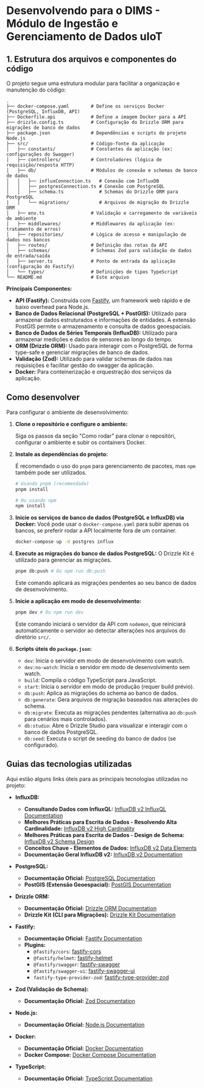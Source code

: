 # Desenvolvendo para o DIMS - Módulo de Ingestão e Gerenciamento de Dados uIoT

## 1. Estrutura dos arquivos e componentes do código

O projeto segue uma estrutura modular para facilitar a organização e manutenção do código:

```shell
.
├── docker-compose.yaml        # Define os serviços Docker (PostgreSQL, InfluxDB, API)
├── Dockerfile.api             # Define a imagem Docker para a API
├── drizzle.config.ts          # Configuração do Drizzle ORM para migrações de banco de dados
├── package.json               # Dependências e scripts do projeto Node.js
├── src/                       # Código-fonte da aplicação
│   ├── constants/             # Constantes da aplicação (ex: configurações do Swagger)
│   ├── controllers/           # Controladores (lógica de requisição/resposta HTTP)
│   ├── db/                    # Módulos de conexão e schemas de banco de dados
│   │   ├── influxConnection.ts   # Conexão com InfluxDB
│   │   ├── postgresConnection.ts # Conexão com PostgreSQL
│   │   ├── schema.ts             # Schemas do Drizzle ORM para PostgreSQL
│   │   └── migrations/           # Arquivos de migração do Drizzle ORM
│   ├── env.ts                 # Validação e carregamento de variáveis de ambiente
│   ├── middlewares/           # Middlewares da aplicação (ex: tratamento de erros)
│   ├── repositories/          # Lógica de acesso e manipulação de dados nos bancos
│   ├── routes/                # Definição das rotas da API
│   ├── schemas/               # Schemas Zod para validação de dados de entrada/saída
│   ├── server.ts              # Ponto de entrada da aplicação (configuração do Fastify)
│   └── types/                 # Definições de tipos TypeScript
└── README.md                  # Este arquivo
```

**Principais Componentes:**

* **API (Fastify):** Construída com [Fastify](https://www.fastify.io/), um framework web rápido e de baixo overhead para Node.js.
* **Banco de Dados Relacional (PostgreSQL + PostGIS):** Utilizado para armazenar dados estruturados e informações de entidades. A extensão PostGIS permite o armazenamento e consulta de dados geoespaciais.
* **Banco de Dados de Séries Temporais (InfluxDB):** Utilizado para armazenar medições e dados de sensores ao longo do tempo.
* **ORM (Drizzle ORM):** Usado para interagir com o PostgreSQL de forma type-safe e gerenciar migrações de banco de dados.
* **Validação (Zod):** Utilizado para validar schemas de dados nas requisições e facilitar gestão do swagger da aplicação.
* **Docker:** Para conteinerização e orquestração dos serviços da aplicação.

## Como desenvolver

Para configurar o ambiente de desenvolvimento:

1. **Clone o repositório e configure o ambiente:**

   Siga os passos da seção "Como rodar" para clonar o repositóri, configurar o ambiente e subir os containers Docker.

2. **Instale as dependências do projeto:**

   É recomendado o uso do `pnpm` para gerenciamento de pacotes, mas `npm` também pode ser utilizados.

   ```bash
   # Usando pnpm (recomendado)
   pnpm install

   # Ou usando npm
   npm install
   ```

3. **Inicie os serviços de banco de dados (PostgreSQL e InfluxDB) via Docker:**
   Você pode usar o `docker-compose.yaml` para subir apenas os bancos, se preferir rodar a API localmente fora de um container.

   ```bash
   docker-compose up -d postgres influx
   ```

4. **Execute as migrações do banco de dados PostgreSQL:**
   O Drizzle Kit é utilizado para gerenciar as migrações.

   ```bash
   pnpm db:push # Ou npm run db:push
   ```

   Este comando aplicará as migrações pendentes ao seu banco de dados de desenvolvimento.

5. **Inicie a aplicação em modo de desenvolvimento:**

   ```bash
   pnpm dev # Ou npm run dev
   ```

   Este comando iniciará o servidor da API com `nodemon`, que reiniciará automaticamente o servidor ao detectar alterações nos arquivos do diretório `src/`.

6. **Scripts úteis do `package.json`:**
    * `dev`: Inicia o servidor em modo de desenvolvimento com watch.
    * `dev:no-watch`: Inicia o servidor em modo de desenvolvimento sem watch.
    * `build`: Compila o código TypeScript para JavaScript.
    * `start`: Inicia o servidor em modo de produção (requer build prévio).
    * `db:push`: Aplica as migrações do schema ao banco de dados.
    * `db:generate`: Gera arquivos de migração baseados nas alterações do schema.
    * `db:migrate`: Executa as migrações pendentes (alternativa ao `db:push` para cenários mais controlados).
    * `db:studio`: Abre o Drizzle Studio para visualizar e interagir com o banco de dados PostgreSQL.
    * `db:seed`: Executa o script de seeding do banco de dados (se configurado).

## Guias das tecnologias utilizadas

Aqui estão alguns links úteis para as principais tecnologias utilizadas no projeto:

* **InfluxDB:**
  * **Consultando Dados com InfluxQL:** [InfluxDB v2 InfluxQL Documentation](https://docs.influxdata.com/influxdb/v2/query-data/influxql/)
  * **Melhores Práticas para Escrita de Dados - Resolvendo Alta Cardinalidade:** [InfluxDB v2 High Cardinality](https://docs.influxdata.com/influxdb/v2/write-data/best-practices/resolve-high-cardinality/)
  * **Melhores Práticas para Escrita de Dados - Design de Schema:** [InfluxDB v2 Schema Design](https://docs.influxdata.com/influxdb/v2/write-data/best-practices/schema-design/)
  * **Conceitos Chave - Elementos de Dados:** [InfluxDB v2 Data Elements](https://docs.influxdata.com/influxdb/v2/reference/key-concepts/data-elements/)
  * **Documentação Geral InfluxDB v2:** [InfluxDB v2 Documentation](https://docs.influxdata.com/influxdb/v2/)

* **PostgreSQL:**
  * **Documentação Oficial:** [PostgreSQL Documentation](https://www.postgresql.org/docs/)
  * **PostGIS (Extensão Geoespacial):** [PostGIS Documentation](https://postgis.net/documentation/)

* **Drizzle ORM:**
  * **Documentação Oficial:** [Drizzle ORM Documentation](https://orm.drizzle.team/docs)
  * **Drizzle Kit (CLI para Migrações):** [Drizzle Kit Documentation](https://orm.drizzle.team/kit-docs/overview)

* **Fastify:**
  * **Documentação Oficial:** [Fastify Documentation](https://www.fastify.io/docs/latest/)
  * **Plugins:**
    * `@fastify/cors`: [fastify-cors](https://github.com/fastify/fastify-cors)
    * `@fastify/helmet`: [fastify-helmet](https://github.com/fastify/fastify-helmet)
    * `@fastify/swagger`: [fastify-swagger](https://github.com/fastify/fastify-swagger)
    * `@fastify/swagger-ui`: [fastify-swagger-ui](https://github.com/fastify/fastify-swagger-ui)
    * `fastify-type-provider-zod`: [fastify-type-provider-zod](https://github.com/turkerdev/fastify-type-provider-zod)

* **Zod (Validação de Schema):**
  * **Documentação Oficial:** [Zod Documentation](https://zod.dev/)

* **Node.js:**
  * **Documentação Oficial:** [Node.js Documentation](https://nodejs.org/en/docs/)

* **Docker:**
  * **Documentação Oficial:** [Docker Documentation](https://docs.docker.com/)
  * **Docker Compose:** [Docker Compose Documentation](https://docs.docker.com/compose/)

* **TypeScript:**
  * **Documentação Oficial:** [TypeScript Documentation](https://www.typescriptlang.org/docs/)
